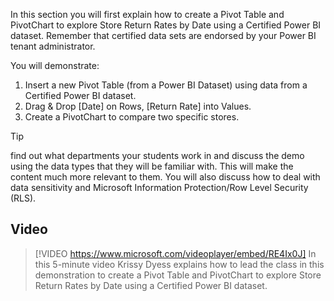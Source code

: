 In this section you will first explain how to create a Pivot Table and PivotChart to explore Store Return Rates by Date using a Certified Power BI dataset. Remember that certified data sets are endorsed by your Power BI tenant administrator.

You will demonstrate:
1. Insert a new Pivot Table (from a Power BI Dataset) using data from a Certified Power BI dataset.
1. Drag & Drop [Date] on Rows, [Return Rate] into Values.
1. Create a PivotChart to compare two specific stores.


> [!TIP]
> find out what departments your students work in and discuss the demo using the data types that they will be familiar with. This will make the content much more relevant to them.
> You will also discuss how to deal with data sensitivity and Microsoft Information Protection/Row Level Security (RLS). 

## Video
> [!VIDEO https://www.microsoft.com/videoplayer/embed/RE4Ix0J] 
> In this 5-minute video Krissy Dyess explains how to lead the class in this demonstration to create a Pivot Table and PivotChart to explore Store Return Rates by Date using a Certified Power BI dataset. 
